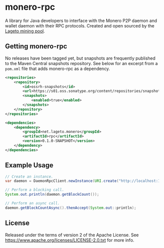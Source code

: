 # monero-rpc

A library for Java developers to interface with the Monero P2P daemon and wallet daemon with their RPC protocols.  Created and open sourced by the [Lageto mining pool](https://www.lageto.net).

## Getting monero-rpc

No releases have been tagged yet, but snapshots are frequently published to the Maven Central snapshots repository.
See below for an excerpt from a `pom.xml` file that adds monero-rpc as a dependency.

```xml
<repositories>
    <repository>
        <id>ossrh-snapshots</id>
        <url>https://s01.oss.sonatype.org/content/repositories/snapshots</url>
        <snapshots>
            <enabled>true</enabled>
        </snapshots>
    </repository>
</repositories>

<dependencies>
    <dependency>
        <groupId>net.lageto.monero</groupId>
        <artifactId>rpc</artifactId>
        <version>0.1.0-SNAPSHOT</version>
    </dependency>
</dependencies>
```

## Example Usage

```java
// Create an instance.
var daemon = DaemonRpcClient.newInstance(URI.create("http://localhost:18081/json_rpc"));

// Perform a blocking call.
System.out.println(daemon.getBlockCount());

// Perform an async call.
daemon.getBlockCountAsync().thenAccept(System.out::println);
```

## License

Released under the terms of version 2 of the Apache License.
See https://www.apache.org/licenses/LICENSE-2.0.txt for more info.

